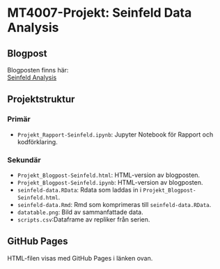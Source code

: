 # MT4007-Projekt: Seinfeld Data Analysis

## Blogpost
Blogposten finns här:  
[Seinfeld Analysis](https://sebastianbaarsen.github.io/su-mt4007/Project/Projekt_Blogpost-Seinfeld.html)
                    


## Projektstruktur

### Primär
- `Projekt_Rapport-Seinfeld.ipynb`: Jupyter Notebook för Rapport och kodförklaring.

### Sekundär
- `Projekt_Blogpost-Seinfeld.html`: HTML-version av blogposten.
- `Projekt_Blogpost-Seinfeld.ipynb`: HTML-version av blogposten.
- `seinfeld-data.RData`: Rdata som laddas in i `Projekt_Blogpost-Seinfeld.html`.
- `seinfeld-data.Rmd`: Rmd som komprimeras till `seinfeld-data.RData`.
- `datatable.png`: Bild av sammanfattade data.
- `scripts.csv`:Dataframe av repliker från serien.

## GitHub Pages
HTML-filen visas med GitHub Pages i länken ovan. 
